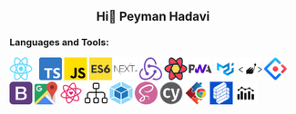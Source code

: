 ## <p align="center">Hi👋 Peyman Hadavi</p>

<h3 align="left">Languages and Tools:</h3>
<p align="left"> 
 <img src="./icons/react.png" alt="react" width="40" height="40"/> &nbsp;
 <img src="./icons/Ts.png" alt="Ts" width="40" height="40"/>
 <img src="./icons/Js.png" alt="Js" width="40" height="40"/>
 <img src="./icons/Es6.png" alt="Es6" width="40" height="40"/>
 <img src="./icons/NextJs.png" alt="NextJs" width="40" height="40"/>
 <img src="./icons/Redux.png" alt="Redux" width="40" height="40"/>
 <img src="./icons/ReactQuery.png" alt="ReactQuery" width="40" height="40"/>
 <img src="./icons/Pwa.png" alt="Pwa" width="40" height="40"/>
 <img src="./icons/Mui.png" alt="Mui" width="40" height="40"/>
 <img src="./icons/StComponent.png" alt="style-components" width="40" height="40"/>
 <img src="./icons/antd.png" alt="antd" width="40" height="40"/>
 <img src="./icons/BootStrap.png" alt="BootStrap" width="40" height="40"/>
 <img src="./icons/googleMap.png" alt="googleMap" width="40" height="40"/>
 <img src="./icons/React-intl.png" alt="React-intl" width="40" height="40"/>
 <img src="./icons/Sitemap.png" alt="Sitemap" width="40" height="40"/>
 <img src="./icons/Webpack.png" alt="Webpack" width="40" height="40"/>
 <img src="./icons/Sass.png" alt="Sass" width="40" height="40"/>
 <img src="./icons/Cypress.png" alt="Cypress" width="40" height="40"/>
 <img src="./icons/Chrome-Extension.png" alt="Chrome-Extension" width="40" height="40"/>
 <img src="./icons/formik.png" alt="formik" width="40" height="40"/>
 <img src="./icons/charts.png" alt="charts" width="40" height="40"/>
</p>

<!--
**peymanhc/peymanhc** is a ✨ _special_ ✨ repository because its `README.md` (this file) appears on your GitHub profile.

Here are some ideas to get you started:

- 🔭 I’m currently working on ...
- 🌱 I’m currently learning ...
- 👯 I’m looking to collaborate on ...
- 🤔 I’m looking for help with ...
- 💬 Ask me about ...
- 📫 How to reach me: ...
- 😄 Pronouns: ...
- ⚡ Fun fact: ...
  -->
